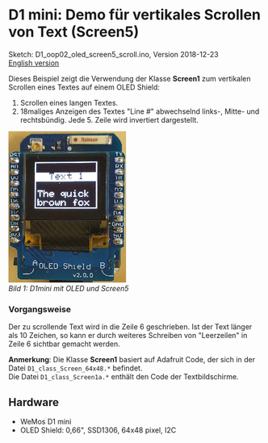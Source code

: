 # D1 mini: Demo f&uuml;r vertikales Scrollen von Text (Screen5)
Sketch: D1_oop02_oled_screen5_scroll.ino, Version 2018-12-23   
[English version](./README.md "English version")   

Dieses Beispiel zeigt die Verwendung der Klasse __Screen1__ zum vertikalen Scrollen eines Textes auf einem OLED Shield:   
1. Scrollen eines langen Textes.   
2. 18maliges Anzeigen des Textes "Line #" abwechselnd links-, Mitte- und rechtsb&uuml;ndig. Jede 5. Zeile wird invertiert dargestellt.  

![D1 Screen5 scrolling](./images/D1_Screen5_scroll.png "D1mini mit OLED und Screen5")   
_Bild 1: D1mini mit OLED und Screen5_ 

### Vorgangsweise
Der zu scrollende Text wird in die Zeile 6 geschrieben. Ist der Text l&auml;nger als 10 Zeichen, so kann er durch weiteres Schreiben von "Leerzeilen" in Zeile 6 sichtbar gemacht werden.

__Anmerkung__: Die Klasse __Screen1__ basiert auf Adafruit Code, der sich in der Datei `D1_class_Screen_64x48.*` befindet.   
Die Datei `D1_class_Screen1a.*` enth&auml;lt den Code der Textbildschirme.

## Hardware
* WeMos D1 mini
* OLED Shield: 0,66", SSD1306, 64x48 pixel, I2C
